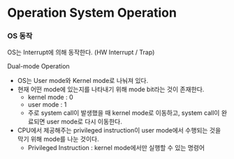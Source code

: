# Operation System Operation

### OS 동작

OS는 Interrupt에 의해 동작한다. (HW Interrupt / Trap)

Dual-mode Operation

- OS는 User mode와 Kernel mode로 나눠져 있다.
- 현재 어떤 mode에 있는지를 나타내기 위해 mode bit라는 것이 존재한다.
  - kernel mode : 0
  - user mode : 1
  - 주로 system call이 발생했을 때 kernel mode로 이동하고, system call이 완료되면 user mode로 다시 이동한다.
- CPU에서 제공해주는 privileged instruction이 user mode에서 수행되는 것을 막기 위해 mode를 나눈 것이다.
  - Privileged Instruction : kernel mode에서만 실행할 수 있는 명령어
